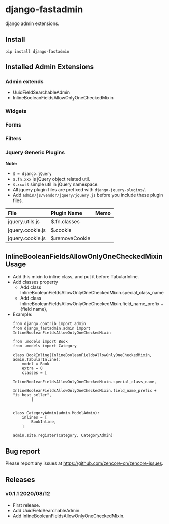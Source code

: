 # django-fastadmin

django admin extensions.

## Install

```shell
pip install django-fastadmin
```

## Installed Admin Extensions

### Admin extends

- UuidFieldSearchableAdmin
- InlineBooleanFieldsAllowOnlyOneCheckedMixin

### Widgets

### Forms

### Filters

### Jquery Generic Plugins

**Note:**
- `$ = django.jQuery`
- `$.fn.xxx` is jQuery object related util.
- `$.xxx` is simple util in jQuery namespace.
- All jquery plugin files are prefixed with `django-jquery-plugins/`.
- Add `admin/js/vendor/jquery/jquery.js` before you include these plugin files.

| File | Plugin Name | Memo |
| :---- | :---- | :---- |
| jquery.utils.js | $.fn.classes | |
| jquery.cookie.js | $.cookie | |
| jquery.cookie.js | $.removeCookie | |


## InlineBooleanFieldsAllowOnlyOneCheckedMixin Usage

- Add this mixin to inline class, and put it before TabularInline.
- Add classes property
    - Add class InlineBooleanFieldsAllowOnlyOneCheckedMixin.special_class_name
    - Add class InlineBooleanFieldsAllowOnlyOneCheckedMixin.field_name_prefix + {field name},
- Example:
    ```
    from django.contrib import admin
    from django_fastadmin.admin import InlineBooleanFieldsAllowOnlyOneCheckedMixin

    from .models import Book
    from .models import Category

    class BookInline(InlineBooleanFieldsAllowOnlyOneCheckedMixin, admin.TabularInline):
        model = Book
        extra = 0
        classes = [
            InlineBooleanFieldsAllowOnlyOneCheckedMixin.special_class_name,
            InlineBooleanFieldsAllowOnlyOneCheckedMixin.field_name_prefix + "is_best_seller",
            ]


    class CategoryAdmin(admin.ModelAdmin):
        inlines = [
            BookInline,
        ]

    admin.site.register(Category, CategoryAdmin)
    ```

## Bug report

Please report any issues at https://github.com/zencore-cn/zencore-issues.

## Releases

### v0.1.1 2020/08/12

- First release.
- Add UuidFieldSearchableAdmin.
- Add InlineBooleanFieldsAllowOnlyOneCheckedMixin.